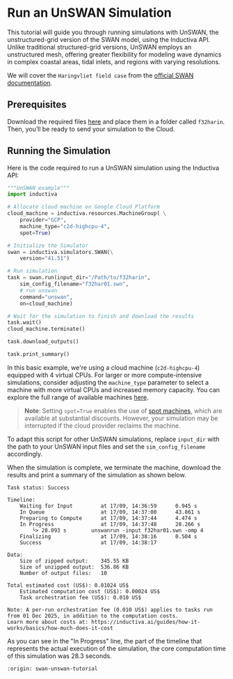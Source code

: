 # Run an UnSWAN Simulation
This tutorial will guide you through running simulations with UnSWAN, the unstructured-grid version of
the SWAN model, using the Inductiva API. Unlike traditional structured-grid versions, UnSWAN employs
an unstructured mesh, offering greater flexibility for modeling wave dynamics in complex coastal
areas, tidal inlets, and regions with varying resolutions.

We will cover the `Haringvliet field case` from the [official SWAN documentation](https://swanmodel.sourceforge.io/download/download.htm).

## Prerequisites
Download the required files [here](https://swanmodel.sourceforge.io/download/zip/f32harin.tar.gz) and place them in a folder called `f32harin`. Then, you’ll be ready to send your simulation to the Cloud.

## Running the Simulation
Here is the code required to run a UnSWAN simulation using the Inductiva API:

```python
"""UnSWAN example"""
import inductiva

# Allocate cloud machine on Google Cloud Platform
cloud_machine = inductiva.resources.MachineGroup( \
    provider="GCP",
    machine_type="c2d-highcpu-4",
	spot=True)

# Initialize the Simulator
swan = inductiva.simulators.SWAN(\
    version="41.51")

# Run simulation
task = swan.run(input_dir="/Path/to/f32harin",
    sim_config_filename="f32har01.swn",
	# run unswan
	command="unswan",
    on=cloud_machine)

# Wait for the simulation to finish and download the results
task.wait()
cloud_machine.terminate()

task.download_outputs()

task.print_summary()
```

In this basic example, we're using a cloud machine (`c2d-highcpu-4`) equipped with 4 virtual CPUs.
For larger or more compute-intensive simulations, consider adjusting the `machine_type` parameter to select
a machine with more virtual CPUs and increased memory capacity. You can explore the full range of available machines [here](https://console.inductiva.ai/machine-groups/instance-types).

> **Note**: Setting `spot=True` enables the use of [spot machines](../how-it-works/machines/spot-machines.md), which are available at substantial discounts.
> However, your simulation may be interrupted if the cloud provider reclaims the machine.

To adapt this script for other UnSWAN simulations, replace `input_dir` with the
path to your UnSWAN input files and set the `sim_config_filename` accordingly.

When the simulation is complete, we terminate the machine, download the results and print a summary of the simulation as shown below.

```
Task status: Success

Timeline:
	Waiting for Input         at 17/09, 14:36:59      0.945 s
	In Queue                  at 17/09, 14:37:00      43.861 s
	Preparing to Compute      at 17/09, 14:37:44      4.474 s
	In Progress               at 17/09, 14:37:48      28.266 s
		└> 28.093 s        unswanrun -input f32har01.swn -omp 4
	Finalizing                at 17/09, 14:38:16      0.504 s
	Success                   at 17/09, 14:38:17

Data:
	Size of zipped output:    345.55 KB
	Size of unzipped output:  536.86 KB
	Number of output files:   10

Total estimated cost (US$): 0.01024 US$
	Estimated computation cost (US$): 0.00024 US$
	Task orchestration fee (US$): 0.010 US$

Note: A per-run orchestration fee (0.010 US$) applies to tasks run from 01 Dec 2025, in addition to the computation costs.
Learn more about costs at: https://inductiva.ai/guides/how-it-works/basics/how-much-does-it-cost
```

As you can see in the "In Progress" line, the part of the timeline that represents the actual execution of the simulation,
the core computation time of this simulation was 28.3 seconds.

```{banner_small}
:origin: swan-unswan-tutorial
```
